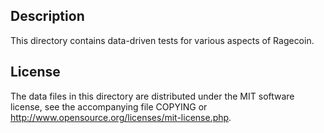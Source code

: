 Description
------------

This directory contains data-driven tests for various aspects of Ragecoin.

License
--------

The data files in this directory are distributed under the MIT software
license, see the accompanying file COPYING or
http://www.opensource.org/licenses/mit-license.php.

